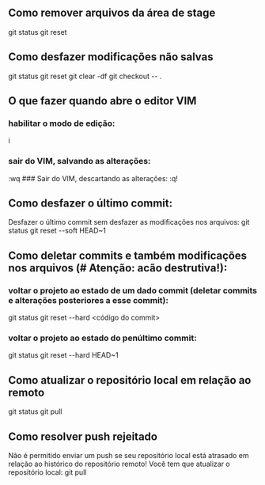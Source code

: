 ## Como remover arquivos da área de stage
git status
git reset

## Como desfazer modificações não salvas
git status
git reset
git clear -df
git checkout -- .

## O que fazer quando abre o editor VIM
### habilitar o modo de edição:
i
### sair do VIM, salvando as alterações:
<ESC>
:wq
<ENTER>
### Sair do VIM, descartando as alterações:
<ESC>
:q!
<ENTER>

## Como desfazer o último commit:
Desfazer o último commit sem desfazer as modificações nos arquivos:
git status
git reset --soft HEAD~1 

## Como deletar commits e também modificações nos arquivos (# Atenção: acão destrutiva!):
### voltar o projeto ao estado de um dado commit (deletar commits e alterações posteriores a esse commit):
git status
git reset --hard <código do commit>
### voltar o projeto ao estado do penúltimo commit:
git status
git reset --hard HEAD~1

## Como atualizar o repositório local em relação ao remoto
git status
git pull <nome do remote> <nome da branch>

## Como resolver push rejeitado
Não é permitido enviar um push se seu repositório local está atrasado em relação ao histórico do repositório remoto!
Você tem que atualizar o repositório local:
git pull <nome do remote> <nome do branch>
